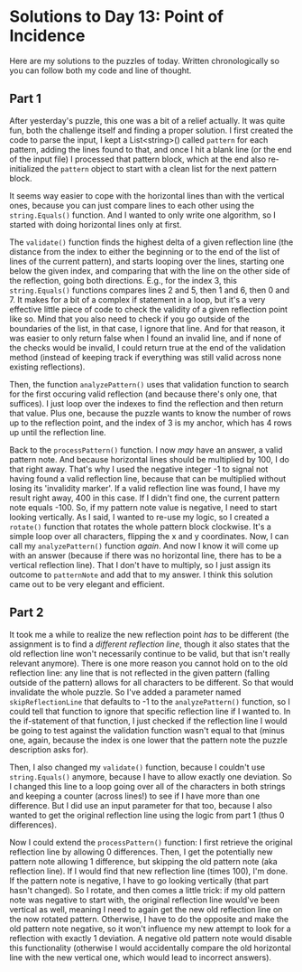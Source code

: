 # Solutions to Day 13: Point of Incidence

Here are my solutions to the puzzles of today. Written chronologically so you can follow both my code and line of thought.

## Part 1

After yesterday's puzzle, this one was a bit of a relief actually. It was quite fun, both the challenge itself and finding a proper solution. I first created the code to parse the input, I kept a List\<string>() called `pattern` for each pattern, adding the lines found to that, and once I hit a blank line (or the end of the input file) I processed that pattern block, which at the end also re-initialized the `pattern` object to start with a clean list for the next pattern block.

It seems way easier to cope with the horizontal lines than with the vertical ones, because you can just compare lines to each other using the `string.Equals()` function. And I wanted to only write one algorithm, so I started with doing horizontal lines only at first.

The `validate()` function finds the highest delta of a given reflection line (the distance from the index to either the beginning or to the end of the list of lines of the current pattern), and starts looping over the lines, starting one below the given index, and comparing that with the line on the other side of the reflection, going both directions. E.g., for the index 3, this `string.Equals()` functions compares lines 2 and 5, then 1 and 6, then 0 and 7. It makes for a bit of a complex if statement in a loop, but it's a very effective little piece of code to check the validity of a given reflection point like so. Mind that you also need to check if you go outside of the boundaries of the list, in that case, I ignore that line. And for that reason, it was easier to only return false when I found an invalid line, and if none of the checks would be invalid, I could return true at the end of the validation method (instead of keeping track if everything was still valid across none existing reflections).

Then, the function `analyzePattern()` uses that validation function to search for the first occuring valid reflection (and because there's only one, that suffices). I just loop over the indexes to find the reflection and then return that value. Plus one, because the puzzle wants to know the number of rows up to the reflection point, and the index of 3 is my anchor, which has 4 rows up until the reflection line.

Back to the `processPattern()` function. I now _may_ have an answer, a valid pattern note. And because horizontal lines should be multiplied by 100, I do that right away. That's why I used the negative integer -1 to signal not having found a valid reflection line, because that can be multiplied without losing its 'invalidity marker'. If a valid reflection line was found, I have my result right away, 400 in this case. If I didn't find one, the current pattern note equals -100. So, if my pattern note value is negative, I need to start looking vertically. As I said, I wanted to re-use my logic, so I created a `rotate()` function that rotates the whole pattern block clockwise. It's a simple loop over all characters, flipping the x and y coordinates. Now, I can call my `analyzePattern()` function _again_. And now I know it will come up with an answer (because if there was no horizontal line, there has to be a vertical reflection line). That I don't have to multiply, so I just assign its outcome to `patternNote` and add that to my answer. I think this solution came out to be very elegant and efficient.

## Part 2

It took me a while to realize the new reflection point _has_ to be different (the assignment is to find a _different reflection line_, though it also states that the old reflection line won't necessarily continue to be valid, but that isn't really relevant anymore). There is one more reason you cannot hold on to the old reflection line: any line that is not reflected in the given pattern (falling outside of the pattern) allows for all characters to be different. So that would invalidate the whole puzzle. So I've added a parameter named `skipReflectionLine` that defaults to -1 to the `analyzePattern()` function, so I could tell that function to ignore that specific reflection line if I wanted to. In the if-statement of that function, I just checked if the reflection line I would be going to test against the validation function wasn't equal to that (minus one, again, because the index is one lower that the pattern note the puzzle description asks for).

Then, I also changed my `validate()` function, because I couldn't use `string.Equals()` anymore, because I have to allow exactly one deviation. So I changed this line to a loop going over all of the characters in both strings and keeping a counter (across lines!) to see if I have more than one difference. But I did use an input parameter for that too, because I also wanted to get the original reflection line using the logic from part 1 (thus 0 differences).

Now I could extend the `processPattern()` function: I first retrieve the original reflection line by allowing 0 differences. Then, I get the potentially new pattern note allowing 1 difference, but skipping the old pattern note (aka reflection line). If I would find that new reflection line (times 100), I'm done. If the pattern note is negative, I have to go looking vertically (that part hasn't changed). So I rotate, and then comes a little trick: if my old pattern note was negative to start with, the original reflection line would've been vertical as well, meaning I need to again get the new old reflection line on the now rotated pattern. Otherwise, I have to do the opposite and make the old pattern note negative, so it won't influence my new attempt to look for a reflection with exactly 1 deviation. A negative old pattern note would disable this functionality (otherwise I would accidentally compare the old horizontal line with the new vertical one, which would lead to incorrect answers).
